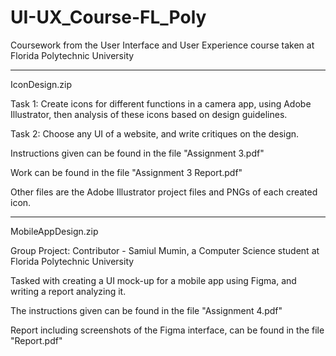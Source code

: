 # UI-UX_Course-FL_Poly
Coursework from the User Interface and User Experience course taken at Florida Polytechnic University

________________________________________________________________________________________________________________________________________________

IconDesign.zip

Task 1: Create icons for different functions in a camera app, using Adobe Illustrator, then analysis of these icons based on design guidelines. 

Task 2: Choose any UI of a website, and write critiques on the design. 

Instructions given can be found in the file "Assignment 3.pdf"

Work can be found in the file "Assignment 3 Report.pdf"

Other files are the Adobe Illustrator project files and PNGs of each created icon.


________________________________________________________________________________________________________________________________________________

MobileAppDesign.zip

Group Project: Contributor - Samiul Mumin, a Computer Science student at Florida Polytechnic University

Tasked with creating a UI mock-up for a mobile app using Figma, and writing a report analyzing it.

The instructions given can be found in the file "Assignment 4.pdf"

Report including screenshots of the Figma interface, can be found in the file "Report.pdf"
